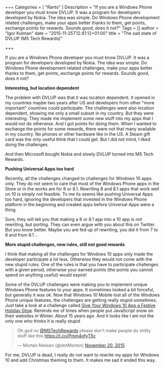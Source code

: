 +++
Categories = [ "Rants" ]
Description = "If you are a Windows Phone developer you must know DVLUP. It was a program for developers developed by Nokia. The idea was simple. Do Windows Phone development related challenges, make your apps better thanks to them, get points, exchange points for rewards. Sounds good, does it not?"
Tags = []
author = "Igor Kulman"
date = "2015-11-25T12:41:12+01:00"
title = "The sad state of DVLUP (MS Tech Rewards)"

+++

If you are a Windows Phone developer you must know DVLUP. It was a program for developers developed by Nokia. The idea was simple. Do Windows Phone development related challenges, make your apps better thanks to them, get points, exchange points for rewards. Sounds good, does it not?

**Interesting, but location dependent**

The problem with DVLUP was that it was location dependent. It opened in my countries maybe two years after US and developers from other "more important" countries could participate. The challenges were also location dependent, showing me only a small subset in my country. But they were interesting. They made me implement some new stuff into my apps that I would not do otherwise. And I got points for doing them. When I wanted to exchange the points for some rewards, there were not that many available in my country. No phones or other hardware like in the US. A Steam gift card was the only useful think that I could get. But I did not mind, I liked doing the challenges. 

And then Microsoft bought Nokia and slowly DVLUP turned into MS Tech Rewards.

<!--more-->

**Pushing Universal Apps too hard**

Recently, all the challenges changed to challenges for Windows 10 apps only. They do not seem to care that most of the Windows Phone apps in the Store or in the works are for 8 or 8.1. Rewriting 8 and 8.1 apps that work well on 10 is simply not feasible. To me its seems like pushing Universal Apps too hard, ignoring the developers that invested in the Windows Phone platform in the beginning and created apps before Universal Apps were a thing. 

Sure, they will tell you that making a 8 or 8.1 app into a 10 app is not rewriting, but porting. They can even argue with you about this on Twitter. But you know better. Maybe you are fed up of rewriting, you did it from 7 to 8 and from 8.1 ..

**More stupid challenges, new rules, still not good rewards**

I think that making all the challenges for Windows 10 apps only made the developer participate a lot less. Otherwise they would not come with the new stupid rules. One of the rules is that you have to participate challenges with a given period, otherwise your earned points (the points you cannot spend on anything useful) would expire!

Some of the DVLUP challenges were making you to implement unique Windows Phone features to your apps. It sometimes looked a bit forceful, but generally it was ok. Now that Windows 10 Mobile lost all of the Windows Phone unique features, the challenges are getting really stupid sometimes. Just take a look at a challenge called [Give Your Windows 10 App a Festive Holiday Glow](https://rewards.msdn.microsoft.com/Challenge/1c0a75a4-e198-4d52-9be2-5f9d2279848c). Reminds me of times when people put JavaScript snow on their websites in Winter. About 15 years ago. And it looks like I am not the only one who thinks it is really stupid

<blockquote class="twitter-tweet" lang="en"><p lang="en" dir="ltr">Oh god no <a href="https://twitter.com/MSTechRewards">@MSTechRewards</a> please don&#39;t make people do shitty stuff like this <a href="https://t.co/Pmm4ofyT5c">https://t.co/Pmm4ofyT5c</a></p>&mdash; Morten Nielsen (@dotMorten) <a href="https://twitter.com/dotMorten/status/667743323633774592">November 20, 2015</a></blockquote>
<script async src="//platform.twitter.com/widgets.js" charset="utf-8"></script>

For me, DVLUP is dead, I really do not want to rewrite my apps for Windows 10 and add Christmas theming to them. It makes me sad it ended this way.